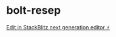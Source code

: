 # bolt-resep

[Edit in StackBlitz next generation editor ⚡️](https://stackblitz.com/~/github.com/spilody/bolt-resep)